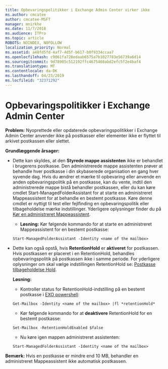 ```yaml
---
title: Opbevaringspolitikker i Exchange Admin Center virker ikke
ms.author: cmcatee
author: cmcatee-MSFT
manager: mnirkhe
ms.date: 11/7/2018
ms.audience: ITPro
ms.topic: article
ROBOTS: NOINDEX, NOFOLLOW
localization_priority: Normal
ms.assetid: a48fd5fd-4af7-4d5f-b617-b0f9334ccaa7
ms.openlocfilehash: c9061fa728edaab6575a7b1027783e56739a6d14
ms.sourcegitcommit: 9d78905c512192ffc4675468abd2efc5f2e4baf4
ms.translationtype: MT
ms.contentlocale: da-DK
ms.lasthandoff: 04/23/2019
ms.locfileid: "32371292"
---
```

# <a name="retention-policies-in-exchange-admin-center"></a>Opbevaringspolitikker i Exchange Admin Center

 **Problem:** Nyoprettede eller opdaterede opbevaringspolitikker i Exchange Admin Center anvender ikke på postkasser eller elementer ikke er flyttet til arkivet postkassen eller slettet. 
  
 **Grundlæggende årsager:**
  
- Dette kan skyldes, at den **Styrede mappe assistenten** ikke er behandlet i brugerens postkasse. Den administrerede mappe assistenten prøver at behandle hver postkasse i din skybaserede organisation en gang hver syvende dag. Hvis du ændrer et mærke til opbevaring eller anvende en anden opbevaringspolitik på en postkasse, kan du vente, indtil den administrerede mappe bistå behandler postkassen, eller du kan køre cmdlet Start-ManagedFolderAssistant for at starte en administreret Mappeassistent for at behandle en bestemt postkasse. Køre denne cmdlet er nyttigt til test eller fejlfinding en opbevaringspolitik eller tilbageholdelse mærke indstillinger. Yderligere oplysninger finder du på [Kør en administreret Mappeassistent](https://msdn.microsoft.com/library/gg271153%28v=exchsrvcs.149%29.aspx#managedfolderassist).
    
  - **Løsning:** Kør følgende kommando for at starte en administreret Mappeassistent for en bestemt postkasse: 
    
  ```
  Start-ManagedFolderAssistant -Identity <name of the mailbox>
  ```

- Dette kan også opstå, hvis **RetentionHold** er **aktiveret** for postkassen. Hvis postkassen er placeret i en RetentionHold, behandles opbevaringspolitik på postkassen ikke i samme periode. For yderligere oplysninger om skal vælge indstillingen RetentionHold se: [Postkasse tilbageholdelse Hold](https://docs.microsoft.com/exchange/security-and-compliance/messaging-records-management/mailbox-retention-hold).
    
    **Løsning:**
    
  - Kontroller status for RetentionHold-indstilling på en bestemt postkasse i [EXO powershell](https://docs.microsoft.com/powershell/exchange/exchange-online/connect-to-exchange-online-powershell/connect-to-exchange-online-powershell?view=exchange-ps):
    
  ```
  Get-Mailbox -Identity <name of the mailbox> |fl *retentionHold*
  ```

  - Kør følgende kommando for at **deaktivere** RetentionHold for en bestemt postkasse: 
    
  ```
  Set-Mailbox -RetentionHoldEnabled $false
  ```

  - Nu køre igen mappen administreret assistenten:
    
  ```
  Start-ManagedFolderAssistant -Identity <name of the mailbox>
  ```

 **Bemærk:** Hvis en postkasse er mindre end 10 MB, behandler en administreret Mappeassistent ikke automatisk postkassen. 
  

